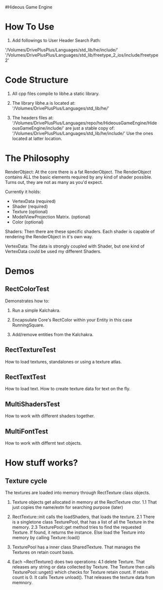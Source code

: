 #Hideous Game Engine

How To Use
==========
1. Add followings to User Header Search Path:

'/Volumes/DrivePlusPlus/Languages/std_lib/he/include/'
'/Volumes/DrivePlusPlus/Languages/std_lib/freetype_2_ios/include/freetype2'


Code Structure
==============

1. All cpp files compile to libhe.a static library.

2. The library libhe.a is located at:
'/Volumes/DrivePlusPlus/Languages/std_lib/he/'

3. The headers files at:
'/Volumes/DrivePlusPlus/Languages/repo/he/HideousGameEngine/HideousGameEngine/include/'
are just a stable copy of:
'/Volumes/DrivePlusPlus/Languages/std_lib/he/include/'
Use the ones located at latter location.

The Philosophy
==============

RenderObject:
At the core there is a fat RenderObject.
The RenderObject contains ALL the basic elements required by any kind of shader possible.
Turns out, they are not as many as you'd expect.

Currently it holds:

- VertexData (required)
- Shader	(required)
- Texture	(optional)
- ModelViewProjection Matrix. (optional)
- Color	(optional)

Shaders:
Then there are these specific shaders. Each shader is capable of rendering the RenderObject in it's own way.

VertexData:
The data is strongly coupled with Shader, but one kind of VertexData could be used my different Shaders.

Demos
=====

RectColorTest
-------------
Demonstrates how to:

1. Run a simple Kalchakra.

2. Encapsulate Core's RectColor within your Entity in this case RunningSquare.

3. Add/remove entities from the Kalchakra.

RectTextureTest
---------------
How to load textures, standalones or using a texture atlas.

RectTextTest
------------
How to load text. How to create texture data for text on the fly.

MultiShadersTest
----------------
How to work with different shaders together.

MultiFontTest
-------------
How to work with differnt text objects.

How stuff works?
================

Texture cycle
--------------
The textures are loaded into memory through RectTexture class objects.

1.	Texture objects get allocated in memory at the RectTexture ctor.
	1.1	That just copies the name/extn for searching purpose (later)
	
2.	RectTexture::init calls the loadShaders, that loads the texture.
	2.1	There is a singletone class TexturePool, that has a list of all the Texture
		in the memory.
	2.3	TexturePool::get method tries to find the requested Texture.
		If found, it returns the instance. Else load the Texture into memory by calling Texture::load()

3.	TexturePool has a inner class SharedTexture. That manages the Textures on retain count basis.
		
4. Each ~RectTexture() does two operations:
	4.1 delete Texture. That releases any string or data collected by Texture.
		The Texture then calls TexturePool::unget() which checks for Texture retain count.
		If retain count is 0. It calls Texture unload(). That releases the texture data from memnory.
